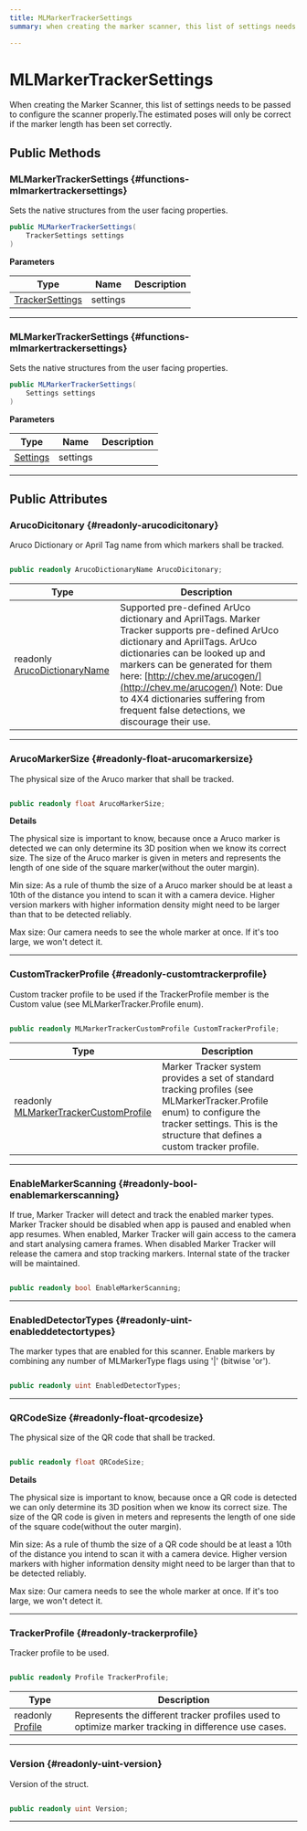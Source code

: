 ```yaml
---
title: MLMarkerTrackerSettings
summary: when creating the marker scanner, this list of settings needs to be passed to configure the scanner properly.the estimated poses will only be correct if the marker length has been set correctly. 

---
```


# MLMarkerTrackerSettings




When creating the Marker Scanner, this list of settings needs to be passed to configure the scanner properly.The estimated poses will only be correct if the marker length has been set correctly.   





## Public Methods

###  MLMarkerTrackerSettings {#functions-mlmarkertrackersettings}

Sets the native structures from the user facing properties. 

```csharp
public MLMarkerTrackerSettings(
    TrackerSettings settings
)
```


**Parameters**

| Type | Name  | Description  | 
|--|--|--|
| [TrackerSettings](/unity-api/api/UnityEngine.XR.MagicLeap/MLMarkerTracker/TrackerSettings/UnityEngine.XR.MagicLeap.MLMarkerTracker.TrackerSettings.md) |settings||






-----------

###  MLMarkerTrackerSettings {#functions-mlmarkertrackersettings}

Sets the native structures from the user facing properties. 

```csharp
public MLMarkerTrackerSettings(
    Settings settings
)
```


**Parameters**

| Type | Name  | Description  | 
|--|--|--|
| [Settings](/unity-api/api/UnityEngine.XR.MagicLeap/MLMarkerTracker/UnityEngine.XR.MagicLeap.MLMarkerTracker.Settings.md) |settings||






-----------

## Public Attributes

### ArucoDicitonary {#readonly-arucodicitonary}

Aruco Dictionary or April Tag name from which markers shall be tracked. 

```csharp

public readonly ArucoDictionaryName ArucoDicitonary;

```

| Type | Description  | 
|--|--|
| readonly [ArucoDictionaryName](/unity-api/api/UnityEngine.XR.MagicLeap/MLMarkerTracker/UnityEngine.XR.MagicLeap.MLMarkerTracker.md#enums-arucodictionaryname) | Supported pre-defined ArUco dictionary and AprilTags. Marker Tracker supports pre-defined ArUco dictionary and AprilTags. ArUco dictionaries can be looked up and markers can be generated for them here: [http://chev.me/arucogen/](http://chev.me/arucogen/) Note: Due to 4X4 dictionaries suffering from frequent false detections, we discourage their use.  |





-----------

### ArucoMarkerSize {#readonly-float-arucomarkersize}

The physical size of the Aruco marker that shall be tracked. 

```csharp

public readonly float ArucoMarkerSize;

```


**Details**

The physical size is important to know, because once a Aruco marker is detected we can only determine its 3D position when we know its correct size. The size of the Aruco marker is given in meters and represents the length of one side of the square marker(without the outer margin).

Min size: As a rule of thumb the size of a Aruco marker should be at least a 10th of the distance you intend to scan it with a camera device. Higher version markers with higher information density might need to be larger than that to be detected reliably.

Max size: Our camera needs to see the whole marker at once. If it's too large, we won't detect it. 





-----------

### CustomTrackerProfile {#readonly-customtrackerprofile}

Custom tracker profile to be used if the TrackerProfile member is the Custom value (see MLMarkerTracker.Profile enum). 

```csharp

public readonly MLMarkerTrackerCustomProfile CustomTrackerProfile;

```

| Type | Description  | 
|--|--|
| readonly [MLMarkerTrackerCustomProfile](/unity-api/api/UnityEngine.XR.MagicLeap/MLMarkerTracker/NativeBindings/UnityEngine.XR.MagicLeap.MLMarkerTracker.NativeBindings.MLMarkerTrackerCustomProfile.md) | Marker Tracker system provides a set of standard tracking profiles (see MLMarkerTracker.Profile enum) to configure the tracker settings. This is the structure that defines a custom tracker profile.  |





-----------

### EnableMarkerScanning {#readonly-bool-enablemarkerscanning}

If true, Marker Tracker will detect and track the enabled marker types. Marker Tracker should be disabled when app is paused and enabled when app resumes. When enabled, Marker Tracker will gain access to the camera and start analysing camera frames. When disabled Marker Tracker will release the camera and stop tracking markers. Internal state of the tracker will be maintained. 

```csharp

public readonly bool EnableMarkerScanning;

```






-----------

### EnabledDetectorTypes {#readonly-uint-enableddetectortypes}

The marker types that are enabled for this scanner. Enable markers by combining any number of MLMarkerType flags using '|' (bitwise 'or'). 

```csharp

public readonly uint EnabledDetectorTypes;

```






-----------

### QRCodeSize {#readonly-float-qrcodesize}

The physical size of the QR code that shall be tracked. 

```csharp

public readonly float QRCodeSize;

```


**Details**

The physical size is important to know, because once a QR code is detected we can only determine its 3D position when we know its correct size. The size of the QR code is given in meters and represents the length of one side of the square code(without the outer margin).

Min size: As a rule of thumb the size of a QR code should be at least a 10th of the distance you intend to scan it with a camera device. Higher version markers with higher information density might need to be larger than that to be detected reliably.

Max size: Our camera needs to see the whole marker at once. If it's too large, we won't detect it. 





-----------

### TrackerProfile {#readonly-trackerprofile}

Tracker profile to be used. 

```csharp

public readonly Profile TrackerProfile;

```

| Type | Description  | 
|--|--|
| readonly [Profile](/unity-api/api/UnityEngine.XR.MagicLeap/MLMarkerTracker/UnityEngine.XR.MagicLeap.MLMarkerTracker.md#enums-profile) | Represents the different tracker profiles used to optimize marker tracking in difference use cases.  |





-----------

### Version {#readonly-uint-version}

Version of the struct. 

```csharp

public readonly uint Version;

```






-----------

